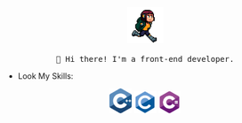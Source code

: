 <p align="center">
  <img src="/images/run.gif" width="65px">
  <br><br>
  <samp>
    👋 Hi there! I'm a front-end developer.
  </samp>
</p>

- Look My Skills:

<div align="center">
  <img src='/images/c++.svg' width='40'/>
  <img src='/images/c-original.svg' width='40'/>
  <img src='/images/csharp.svg' width='40'/>
</div>
